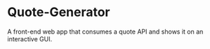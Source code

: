 # Quote-Generator

A front-end web app that consumes a quote API and shows it on an interactive GUI.

